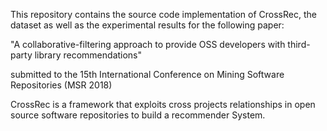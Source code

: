 This repository contains the source code implementation of CrossRec, the dataset as well as the experimental results for the following paper:

"A collaborative-filtering approach to provide OSS developers with third-party library recommendations"

submitted to the 15th International Conference on Mining Software Repositories (MSR 2018)

CrossRec is a framework that exploits cross projects relationships in open source software repositories to build a recommender System.



